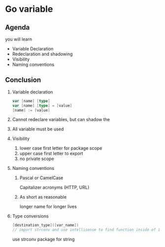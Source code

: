 # Go variable

## **Agenda**

you will learn

- Variable Declaration
- Redeclaration and shadowing
- Visibility
- Naming conventions

## Conclusion

1.  Variable declaration

    ```go
    var [name] [type]
    var [name] [type] = [value]
    [name] := [value]
    ```

2. Cannot redeclare variables, but can shadow the
3. All variable must be used
4. Visibility
    1. lower case first letter for package scope
    2. upper case first letter to export
    3. no private scope 
5. Naming conventions
    1. Pascal or CamelCase

        Capitalizer acronyms (HTTP, URL)

    2. As short as reasonable

        longer name for longer lives

6. Type conversions

    ```go
    [destination_type]([var_name])
    // import strconv and use intellisense to find function inside of it
    ```

    use strconv package for string